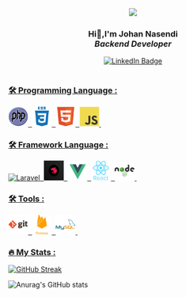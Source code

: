 <div id="header" align="center">
  <img src="https://i.ibb.co/3RVrMZ5/tes.png" width="200"/>
 <h3>
    Hi👋,I'm Johan Nasendi <br> <i>Backend Developer</i>
</h3>

  <div id="badges">
  <a href="https://www.linkedin.com/in/johannasendi/">
    <img src="https://img.shields.io/badge/LinkedIn-blue?style=for-the-badge&logo=linkedin&logoColor=white" alt="LinkedIn Badge"/>
 
</div>
  <img src="https://komarev.com/ghpvc/?username=johan-nasendi&style=flat-square&color=blue" alt=""/>
  
</div>

### :hammer_and_wrench: Programming Language  :
<div>
<img src="https://github.com/johan-nasendi/johan-nasendi/blob/main/PHP-logo.svg.png"  title="PHP" alt="PHP" width="40" height="40"/>&nbsp;
  <img src="https://github.com/devicons/devicon/blob/master/icons/css3/css3-plain-wordmark.svg"  title="CSS3" alt="CSS" width="40" height="40"/>&nbsp;
  <img src="https://github.com/devicons/devicon/blob/master/icons/html5/html5-original.svg" title="HTML5" alt="HTML" width="40" height="40"/>&nbsp;
  <img src="https://github.com/devicons/devicon/blob/master/icons/javascript/javascript-original.svg" title="JavaScript" alt="JavaScript" width="40" height="40"/>&nbsp;
 
</div>

### :hammer_and_wrench: Framework Language  :
 <img src="https://i.ibb.co/bd6j45L/1200px-Laravel-svg.png" title="Laravel" alt="Laravel" width="40" height="40"/>&nbsp;
 <img src="https://github.com/johan-nasendi/johan-nasendi/blob/main/nestjs.png" title="NestJs" alt="NestJs" width="40" height="40"/>&nbsp;
   <img src="https://github.com/johan-nasendi/johan-nasendi/blob/main/vue%20js.png" title="VueJs" alt="VueJs" width="40" height="40"/>&nbsp;
  <img src="https://github.com/devicons/devicon/blob/master/icons/react/react-original-wordmark.svg" title="React" alt="React" width="40" height="40"/>&nbsp;
   <img src="https://github.com/devicons/devicon/blob/master/icons/nodejs/nodejs-original-wordmark.svg" title="NodeJS" alt="NodeJS" width="40" height="40"/>&nbsp;
   
### :hammer_and_wrench: Tools :
  <img src="https://github.com/devicons/devicon/blob/master/icons/git/git-original-wordmark.svg" title="Git" alt="Git" width="40" height="40"/>&nbsp;
   <img src="https://github.com/devicons/devicon/blob/master/icons/firebase/firebase-plain-wordmark.svg" title="Firebase" alt="Firebase" width="40" height="40"/>&nbsp;
  <img src="https://github.com/devicons/devicon/blob/master/icons/mysql/mysql-original-wordmark.svg" title="MySQL"  alt="MySQL" width="40" height="40"/>&nbsp;
  
### :fire: My Stats :
[![GitHub Streak](http://github-readme-streak-stats.herokuapp.com?user=johan-nasendi&theme=elegant&hide_border=true)](https://git.io/streak-stats)

![Anurag's GitHub stats](https://github-readme-stats.vercel.app/api?username=johan-nasendi&theme=dark&show_icons=true)

